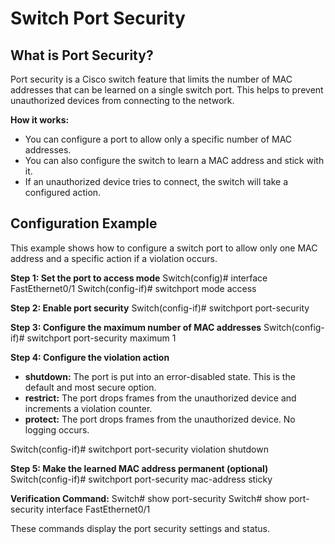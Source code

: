 # Switch Port Security

## What is Port Security?
Port security is a Cisco switch feature that limits the number of MAC addresses that can be learned on a single switch port. This helps to prevent unauthorized devices from connecting to the network.

**How it works:**
- You can configure a port to allow only a specific number of MAC addresses.
- You can also configure the switch to learn a MAC address and stick with it.
- If an unauthorized device tries to connect, the switch will take a configured action.

## Configuration Example
This example shows how to configure a switch port to allow only one MAC address and a specific action if a violation occurs.

**Step 1: Set the port to access mode**
Switch(config)# interface FastEthernet0/1
Switch(config-if)# switchport mode access


**Step 2: Enable port security**
Switch(config-if)# switchport port-security


**Step 3: Configure the maximum number of MAC addresses**
Switch(config-if)# switchport port-security maximum 1


**Step 4: Configure the violation action**
- **shutdown:** The port is put into an error-disabled state. This is the default and most secure option.
- **restrict:** The port drops frames from the unauthorized device and increments a violation counter.
- **protect:** The port drops frames from the unauthorized device. No logging occurs.

Switch(config-if)# switchport port-security violation shutdown


**Step 5: Make the learned MAC address permanent (optional)**
Switch(config-if)# switchport port-security mac-address sticky


**Verification Command:**
Switch# show port-security
Switch# show port-security interface FastEthernet0/1

These commands display the port security settings and status.
